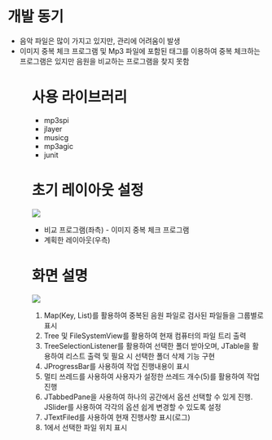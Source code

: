 # 개발 동기
<ul>
  <li>음악 파일은 많이 가지고 있지만, 관리에 어려움이 발생</li>
  <li>이미지 중복 체크 프로그램 및 Mp3 파일에 포함된 태그를 이용하여 중복 체크하는 프로그램은 있지만 음원을 비교하는 프로그램을 찾지 못함</li>
<ul>

# 사용 라이브러리
<ul>
  <li>mp3spi</li>
  <li>jlayer</li>
  <li>musicg</li>
  <li>mp3agic</li>
  <li>junit</li>
</ul>

# 초기 레이아웃 설정
<img src="https://postfiles.pstatic.net/MjAxOTA1MDhfMTk3/MDAxNTU3Mjk0NzM3MzI0.xcSKgeNnfemXv7w8L4FRV5XFAxNbkBE755-uaqrt41og.pxYl1gTSx4xLIBFLwRRcTo4Y88gHCA5F7_y83v3xj9Mg.PNG.younggu1545/%EA%B7%B8%EB%A6%BC28.png?type=w966"/>
<ul>
  <li>비교 프로그램(좌측) - 이미지 중복 체크 프로그램</li>
  <li>계획한 레이아웃(우측)</li>
</ul>

# 화면 설명
<img src="https://postfiles.pstatic.net/MjAxOTA1MDhfMTg2/MDAxNTU3Mjk0NzM3MzUy.LlFVVhXhQiFJAaIAmvSfQW7lY_0jI54TFV2129269Gkg.HI0CqsM6t9iCEdVX89lmlpZYUb1DprJ65LFSHwsdhLsg.PNG.younggu1545/%EA%B7%B8%EB%A6%BC27.png?type=w966"/>
<ol>
  <li>Map(Key, List)를 활용하여 중복된 음원 파일로 검사된 파일들을 그룹별로 표시</li>
  <li>Tree 및 FileSystemView를 활용하여 현재 컴퓨터의 파일 트리 출력</li>
  <li>TreeSelectionListener를 활용하여 선택한 폴더 받아오며, JTable을 활용하여 리스트 출력 및 필요 시 선택한 폴더 삭제 기능 구현</li>
  <li>JProgressBar를 사용하여 작업 진행내용이 표시</li>
  <li>멀티 쓰레드를 사용하여 사용자가 설정한 쓰레드 개수(5)를 활용하여 작업 진행</li>
  <li>JTabbedPane을 사용하여 하나의 공간에서 옵션 선택할 수 있게 진행.
      JSlider를 사용하여 각각의 옵션 쉽게 변경할 수 있도록 설정</li>
  <li>JTextFiled를 사용하여 현재 진행사항 표시(로그)</li>
  <li>1에서 선택한 파일 위치 표시</li>
</ol>
